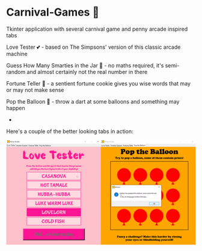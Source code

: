 # Carnival-Games :balloon:
Tkinter application with several carnival game and penny arcade inspired tabs

Love Tester :two_hearts: - based on The Simpsons' version of this classic arcade machine

Guess How Many Smarties in the Jar :candy: - no maths required, it's semi-random and almost certainly not the real number in there

Fortune Teller :crystal_ball: - a sentient fortune cookie gives you wise words that may or may not make sense

Pop the Balloon :dart: - throw a dart at some balloons and something may happen

*


Here's a couple of the better looking tabs in action:

![carnival%20comp](https://github.com/CZboop/Carnival-Games/blob/main/images/carnival%20comp.png)
